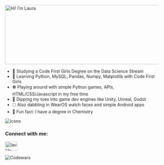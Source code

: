 
<img width="650" height="195" alt="Hi! I’m Laura" src="https://github.com/user-attachments/assets/bd96c2cc-d434-4c6e-a58e-9689de21dba5" />


- 🔭 Studying a Code First Girls Degree on the Data Science Stream
- 🌱 Learning Python, MySQL, Pandas, Numpy, Matplotlib with Code First Girls
- ⚽ Playing around with simple Python games, APIs, HTML/CSS/Javascript in my free time
- 🐣 Dipping my toes into game dev engines like Unity, Unreal, Godot
- 🌕 Also dabbling in WearOS watch faces and simple Android apps
- 🥼 Fun fact: I have a degree in Chemistry
  
![icons](https://github.com/user-attachments/assets/04c0dd03-bdd2-46b4-ba0e-fbed759eb776)

<h3 align="left">Connect with me:</h3>
<p align="left">
<a href="https://linkedin.com/in/laura-norwood-4024a525b/" target="blank"><img align="center" src="https://raw.githubusercontent.com/rahuldkjain/github-profile-readme-generator/master/src/images/icons/Social/linked-in-alt.svg" alt="laura-norwood-4024a525b/" height="30" width="40" /></a>
</p>

<p align="left">

![Codewars](https://github.r2v.ch/codewars?user=Lanthanum89&stroke=PINK)

